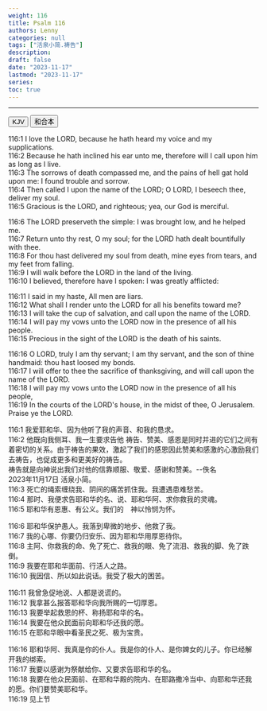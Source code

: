 ```yaml
---
weight: 116
title: Psalm 116
authors: Lenny
categories: null
tags: ["活泉小简.祷告"]
description: 
draft: false
date: "2023-11-17"
lastmod: "2023-11-17"
series: 
toc: true
---
```


<!--more-->
---

<!-- Tab links -->

<div class="tab">
  <button class="tablinks active" onclick="tablabel(event, 'english')">KJV</button>
  <button class="tablinks" onclick="tablabel(event, 'chinese')">和合本</button>
</div>

<!-- Tab content -->
<div id="english" class="tabcontent" style="display:block">

116:1 I love the LORD, because he hath heard my voice and my supplications.  
116:2 Because he hath inclined his ear unto me, therefore will I call upon him as long as I live.  
116:3 The sorrows of death compassed me, and the pains of hell gat hold upon me: I found trouble and sorrow.  
116:4 Then called I upon the name of the LORD; O LORD, I beseech thee, deliver my soul.  
116:5 Gracious is the LORD, and righteous; yea, our God is merciful.  

116:6 The LORD preserveth the simple: I was brought low, and he helped me.  
116:7 Return unto thy rest, O my soul; for the LORD hath dealt bountifully with thee.  
116:8 For thou hast delivered my soul from death, mine eyes from tears, and my feet from falling.  
116:9 I will walk before the LORD in the land of the living.  
116:10 I believed, therefore have I spoken: I was greatly afflicted:  

116:11 I said in my haste, All men are liars.  
116:12 What shall I render unto the LORD for all his benefits toward me?  
116:13 I will take the cup of salvation, and call upon the name of the LORD.  
116:14 I will pay my vows unto the LORD now in the presence of all his people.  
116:15 Precious in the sight of the LORD is the death of his saints.  

116:16 O LORD, truly I am thy servant; I am thy servant, and the son of thine handmaid: thou hast loosed my bonds.  
116:17 I will offer to thee the sacrifice of thanksgiving, and will call upon the name of the LORD.  
116:18 I will pay my vows unto the LORD now in the presence of all his people,  
116:19 In the courts of the LORD's house, in the midst of thee, O Jerusalem. Praise ye the LORD. 
</div>

<div id="chinese" class="tabcontent">

116:1 我爱耶和华、因为他听了我的声音、和我的恳求。  
116:2 他既向我侧耳、我一生要求告他<label for="求" class="margin-toggle sidenote-number"></label><span class="sidenote">
祷告、赞美、感恩是同时并进的它们之间有着密切的关系。由于祷告的果效，激起了我们的感恩因此赞美和感激的心激励我们去祷告，也促成更多和更美好的祷告。
<br>祷告就是向神说出我们对他的信靠顺服、敬爱、感谢和赞美。--佚名
<br>2023年11月17日 活泉小简</span>。  
116:3 死亡的绳索缠绕我、阴间的痛苦抓住我。我遭遇患难愁苦。  
116:4 那时、我便求告耶和华的名、说、耶和华阿、求你救我的灵魂。  
116:5 耶和华有恩惠、有公义。我们的　神以怜悯为怀。  

116:6 耶和华保护愚人。我落到卑微的地步、他救了我。  
116:7 我的心哪、你要仍归安乐、因为耶和华用厚恩待你。  
116:8 主阿、你救我的命、免了死亡、救我的眼、免了流泪、救我的脚、免了跌倒。  
116:9 我要在耶和华面前、行活人之路。  
116:10 我因信、所以如此说话。我受了极大的困苦。  

116:11 我曾急促地说、人都是说谎的。  
116:12 我拿甚么报答耶和华向我所赐的一切厚恩。  
116:13 我要举起救恩的杯、称扬耶和华的名。  
116:14 我要在他众民面前向耶和华还我的愿。  
116:15 在耶和华眼中看圣民之死、极为宝贵。  

116:16 耶和华阿、我真是你的仆人。我是你的仆人、是你婢女的儿子。你已经解开我的绑索。  
116:17 我要以感谢为祭献给你、又要求告耶和华的名。  
116:18 我要在他众民面前、在耶和华殿的院内、在耶路撒冷当中、向耶和华还我的愿。你们要赞美耶和华。  
116:19 见上节
</div>


